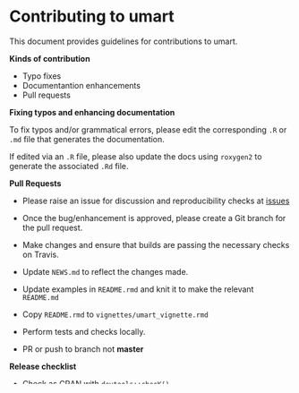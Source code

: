 # Contributing to umart

This document provides guidelines for contributions to umart.

**Kinds of contribution**

* Typo fixes
* Documentantion enhancements
* Pull requests


**Fixing typos and enhancing documentation**

To fix typos and/or grammatical errors, please edit the corresponding `.R` or `.md` file that generates the documentation. 

If edited via an `.R` file, please also update the docs using `roxygen2` to generate the associated `.Rd` file.

**Pull Requests**

* Please raise an issue for discussion and reproducibility checks at [issues](https://github.com/Nelson-Gon/umart/issues)

* Once the bug/enhancement is approved, please create a Git branch for the pull request.

* Make changes and ensure that builds are passing the necessary checks on Travis.

* Update `NEWS.md` to reflect the changes made.

* Update examples in `README.rmd` and knit it to make the relevant `README.md`

* Copy `README.rmd` to `vignettes/umart_vignette.rmd` 

* Perform tests and checks locally.

* PR or push to branch not **master**

**Release checklist**

* Check as CRAN with `devtools::checK()`


* Check old releases with `devtools::check_win_oldrelease()`


* Update changes in `NEWS.md`


* Update version in `Description`.

* Update `README.rmd`, knit to make `README.md`. 


* Perform a spelling check.


* Rebuild site if necessary with `pkgdown::build_site`


* Update `cran-comments.md`

* Release package with `devtools::release` if all steps above are fulfilled. 

Please note that the 'umart' project is released with a
[Contributor Code of Conduct](CODE_OF_CONDUCT.md).
By contributing to this project, you agree to abide by its terms.
